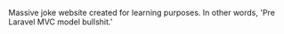 Massive joke website created for learning purposes.
In other words, 'Pre Laravel MVC model bullshit.'
